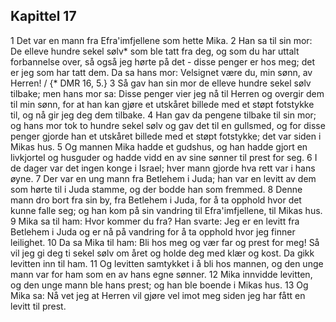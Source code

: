 ## Kapittel 17

1 Det var en mann fra Efra'imfjellene som hette Mika.
2 Han sa til sin mor: De elleve hundre sekel sølv* som ble tatt fra deg, og som du har uttalt forbannelse over, så også jeg hørte på det - disse penger er hos meg; det er jeg som har tatt dem. Da sa hans mor: Velsignet være du, min sønn, av Herren! / {* DMR 16, 5.}
3 Så gav han sin mor de elleve hundre sekel sølv tilbake; men hans mor sa: Disse penger vier jeg nå til Herren og overgir dem til min sønn, for at han kan gjøre et utskåret billede med et støpt fotstykke til, og nå gir jeg deg dem tilbake.
4 Han gav da pengene tilbake til sin mor; og hans mor tok to hundre sekel sølv og gav det til en gullsmed, og for disse penger gjorde han et utskåret billede med et støpt fotstykke; det var siden i Mikas hus.
5 Og mannen Mika hadde et gudshus, og han hadde gjort en livkjortel og husguder og hadde vidd en av sine sønner til prest for seg.
6 I de dager var det ingen konge i Israel; hver mann gjorde hva rett var i hans øyne.
7 Der var en ung mann fra Betlehem i Juda; han var en levitt av dem som hørte til i Juda stamme, og der bodde han som fremmed.
8 Denne mann dro bort fra sin by, fra Betlehem i Juda, for å ta opphold hvor det kunne falle seg; og han kom på sin vandring til Efra'imfjellene, til Mikas hus.
9 Mika sa til ham: Hvor kommer du fra? Han svarte: Jeg er en levitt fra Betlehem i Juda og er nå på vandring for å ta opphold hvor jeg finner leilighet.
10 Da sa Mika til ham: Bli hos meg og vær far og prest for meg! Så vil jeg gi deg ti sekel sølv om året og holde deg med klær og kost. Da gikk levitten inn til ham.
11 Og levitten samtykket i å bli hos mannen, og den unge mann var for ham som en av hans egne sønner.
12 Mika innvidde levitten, og den unge mann ble hans prest; og han ble boende i Mikas hus.
13 Og Mika sa: Nå vet jeg at Herren vil gjøre vel imot meg siden jeg har fått en levitt til prest.
